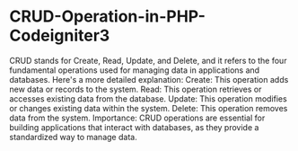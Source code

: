 # CRUD-Operation-in-PHP-Codeigniter3
CRUD stands for Create, Read, Update, and Delete, and it refers to the four fundamental operations used for managing data in applications and databases. 
Here's a more detailed explanation:
Create: This operation adds new data or records to the system. 
Read: This operation retrieves or accesses existing data from the database. 
Update: This operation modifies or changes existing data within the system. 
Delete: This operation removes data from the system. 
Importance: CRUD operations are essential for building applications that interact with databases, as they provide a standardized way to manage data. 
